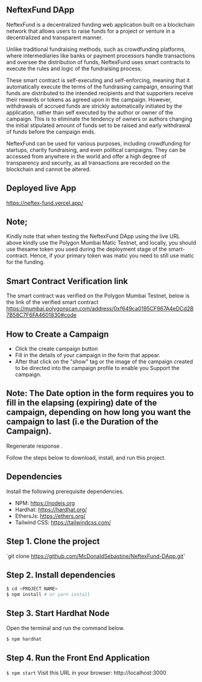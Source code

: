 ## NeftexFund DApp
NeftexFund is a decentralized funding web application built on a blockchain network that allows users to raise funds for a project or venture in a decentralized and transparent manner.

Unlike traditional fundraising methods, such as crowdfunding platforms, where intermediaries like banks or payment processors handle transactions and oversee the distribution of funds, NeftexFund uses smart contracts to execute the rules and logic of the fundraising process.

These smart contract is self-executing and self-enforcing, meaning that it automatically execute the terms of the fundraising campaign, ensuring that funds are distributed to the intended recipients and that supporters receive their rewards or tokens as agreed upon in the campaign. However, withdrawals of accrued funds are strickly automatically initiated by the application, rather than self executed by the author or owner of the campaign. This is to eliminate the tendency of owners or authors changing the initial stipulated amount of funds set to be raised and early withdrawal of funds before the campaign ends. 

NeftexFund can be used for various purposes, including crowdfunding for startups, charity fundraising, and even political campaigns. They can be accessed from anywhere in the world and offer a high degree of transparency and security, as all transactions are recorded on the blockchain and cannot be altered.


## Deployed live App
https://neftex-fund.vercel.app/

## Note;
Kindly note that when testing the NeftexFund DApp using the live URL above kindly use the Polygon Mumbai Matic Testnet, and locally, you should use thesame token 
you used during the deployment stage of the smart-contract. Hence, if your primary token was matic you need to still use matic for the funding.

## Smart Contract Verification link
The smart contract was verified on the Polygon Mumbai Testnet, below is the link of the verified smart contract
https://mumbai.polygonscan.com/address/0xf649ca0195CF967A4eDCd2B7B58C7F6FA4601830#code

## How to Create a Campaign
- Click the create campaign button
- Fill in the details of your campaign in the form that appear.
- After that click on the "show" tag or the image of the campaign created to be directed into the campaign profile to enable you Support the campaign.

## Note: The Date option in the form requires you to fill in the elapsing (expiring) date of the campaign, depending on how long you want the campaign to last (i.e the Duration of the Campaign).

Regenerate response
.

Follow the steps below to download, install, and run this project.

## Dependencies
Install the following prerequisite dependencies.
- NPM: https://nodejs.org
- Hardhat: https://hardhat.org/
- EthersJs: https://ethers.org/
- Tailwind CSS: https://tailwindcss.com/


## Step 1. Clone the project
`git clone https://github.com/McDonaldSebastine/NeftexFund-DApp.git'
## Step 2. Install dependencies
```sh
$ cd <PROJECT NAME>
$ npm install # or yarn install
```
## Step 3. Start Hardhat Node
Open the terminal and run the command below.
```sh
$ npm hardhat 
```

## Step 4. Run the Front End Application
`$ npm start`
Visit this URL in your browser: http://localhost:3000


